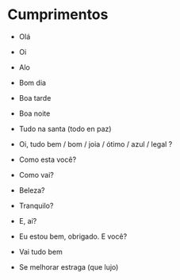 # Cumprimentos

* Olá
* Oi
* Alo

* Bom dia
* Boa tarde
* Boa noite

* Tudo na santa (todo en paz)
* Oi, tudo bem / bom / joia / ótimo / azul / legal ?
* Como esta você?
* Como vai?
* Beleza?
* Tranquilo?
* E, aí?
* Eu estou bem, obrigado. E você?
* Vai tudo bem
* Se melhorar estraga (que lujo)
